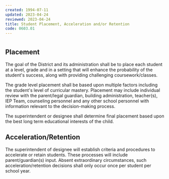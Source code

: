 ```yaml
---
created: 1994-07-11
updated: 2023-04-24
reviewed: 2023-04-24
title: Student Placement, Acceleration and/or Retention
code: 0603.01
---
```


#  

## Placement

The goal of the District and its administration shall be to place each student at a level, grade and in a setting that will enhance the probability of the student's success, along with providing challenging coursework/classes.

The grade level placement shall be based upon multiple factors including the student's level of curricular mastery. Placement may include individual review with the parent/legal guardian, building administration, teacher(s), IEP Team, counseling personnel and any other school personnel with information relevant to the decision-making process.

The superintendent or designee shall determine final placement based upon the best long term educational interests of the child.

## Acceleration/Retention

The superintendent of designee will establish criteria and procedures to accelerate or retain students. These processes will include parent/guardian(s) input. Absent extraordinary circumstances, such acceleration/retention decisions shall only occur once per student per school year.
